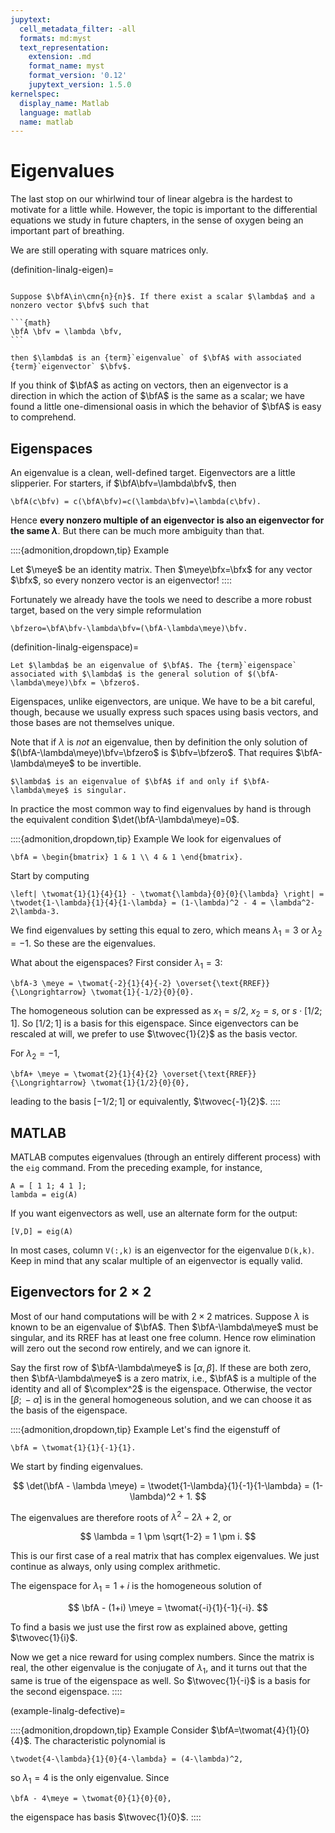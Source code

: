 ```yaml
---
jupytext:
  cell_metadata_filter: -all
  formats: md:myst
  text_representation:
    extension: .md
    format_name: myst
    format_version: '0.12'
    jupytext_version: 1.5.0
kernelspec:
  display_name: Matlab
  language: matlab
  name: matlab
---
```


# Eigenvalues

The last stop on our whirlwind tour of linear algebra is the hardest to motivate for a little while. However, the topic is important to the differential equations we study in future chapters, in the sense of oxygen being an important part of breathing.

We are still operating with square matrices only.

(definition-linalg-eigen)=

````{proof:definition} Eigenvalue and eigenvector

Suppose $\bfA\in\cmn{n}{n}$. If there exist a scalar $\lambda$ and a nonzero vector $\bfv$ such that

```{math}
\bfA \bfv = \lambda \bfv,
```

then $\lambda$ is an {term}`eigenvalue` of $\bfA$ with associated {term}`eigenvector` $\bfv$.
````

If you think of $\bfA$ as acting on vectors, then an eigenvector is a direction in which the action of $\bfA$ is the same as a scalar; we have found a little one-dimensional oasis in which the behavior of $\bfA$ is easy to comprehend.

## Eigenspaces

An eigenvalue is a clean, well-defined target. Eigenvectors are a little slipperier. For starters, if $\bfA\bfv=\lambda\bfv$, then

```{math}
\bfA(c\bfv) = c(\bfA\bfv)=c(\lambda\bfv)=\lambda(c\bfv).
```

Hence **every nonzero multiple of an eigenvector is also an eigenvector for the same $\lambda$**. But there can be much more ambiguity than that.

::::{admonition,dropdown,tip} Example

Let $\meye$ be an identity matrix. Then $\meye\bfx=\bfx$ for any vector $\bfx$, so every nonzero vector is an eigenvector!
::::

Fortunately we already have the tools we need to describe a more robust target, based on the very simple reformulation

```{math}
\bfzero=\bfA\bfv-\lambda\bfv=(\bfA-\lambda\meye)\bfv.
```

(definition-linalg-eigenspace)=

````{proof:definition} Eigenspace
Let $\lambda$ be an eigenvalue of $\bfA$. The {term}`eigenspace` associated with $\lambda$ is the general solution of $(\bfA-\lambda\meye)\bfx = \bfzero$.
````

Eigenspaces, unlike eigenvectors, are unique. We have to be a bit careful, though, because we usually express such spaces using basis vectors, and those bases are not themselves unique. 

Note that if $\lambda$ is *not* an eigenvalue, then by definition the only solution of $(\bfA-\lambda\meye)\bfv=\bfzero$ is $\bfv=\bfzero$. That requires $\bfA-\lambda\meye$ to be invertible.

````{proof:theorem}
$\lambda$ is an eigenvalue of $\bfA$ if and only if $\bfA-\lambda\meye$ is singular.
````

In practice the most common way to find eigenvalues by hand is through the equivalent condition $\det(\bfA-\lambda\meye)=0$.

::::{admonition,dropdown,tip} Example
We look for eigenvalues of

```{math}
\bfA = \begin{bmatrix} 1 & 1 \\ 4 & 1 \end{bmatrix}.
```

Start by computing

```{math}
\left| \twomat{1}{1}{4}{1} - \twomat{\lambda}{0}{0}{\lambda} \right| = \twodet{1-\lambda}{1}{4}{1-\lambda} = (1-\lambda)^2 - 4 = \lambda^2-2\lambda-3.
```

We find eigenvalues by setting this equal to zero, which means $\lambda_1=3$ or $\lambda_2=-1$. So these are the eigenvalues.

What about the eigenspaces? First consider $\lambda_1=3$:

```{math}
\bfA-3 \meye = \twomat{-2}{1}{4}{-2} \overset{\text{RREF}}{\Longrightarrow} \twomat{1}{-1/2}{0}{0}.
```

The homogeneous solution can be expressed as $x_1=s/2$, $x_2=s$, or $s\cdot[1/2;\,1]$. So $[1/2;\,1]$ is a basis for this eigenspace. Since eigenvectors can be rescaled at will, we prefer to use $\twovec{1}{2}$ as the basis vector.


For $\lambda_2=-1$,

```{math}
\bfA+ \meye = \twomat{2}{1}{4}{2} \overset{\text{RREF}}{\Longrightarrow} \twomat{1}{1/2}{0}{0},
```

leading to the basis $[-1/2;\,1]$ or equivalently, $\twovec{-1}{2}$.
::::

## MATLAB

MATLAB computes eigenvalues (through an entirely different process) with the `eig` command. From the preceding example, for instance,

```{code-cell}
A = [ 1 1; 4 1 ];
lambda = eig(A)
```

If you want eigenvectors as well, use an alternate form for the output:

```{code-cell}
[V,D] = eig(A)
```

In most cases, column `V(:,k)` is an eigenvector for the eigenvalue `D(k,k)`. Keep in mind that any scalar multiple of an eigenvector is equally valid.

## Eigenvectors for $2\times 2$

Most of our hand computations will be with $2\times 2$ matrices. Suppose $\lambda$ is known to be an eigenvalue of $\bfA$. Then $\bfA-\lambda\meye$ must be singular, and its RREF has at least one free column. Hence row elimination will zero out the second row entirely, and we can ignore it.

Say the first row of $\bfA-\lambda\meye$ is $[\alpha,\beta]$. If these are both zero, then $\bfA-\lambda\meye$ is a zero matrix, i.e., $\bfA$ is a multiple of the identity and all of $\complex^2$ is the eigenspace. Otherwise, the vector $[\beta;\,-\alpha]$ is in the general homogeneous solution, and we can choose it as the basis of the eigenspace.

::::{admonition,dropdown,tip} Example
Let's find the eigenstuff of 

```{math}
\bfA = \twomat{1}{1}{-1}{1}.
```

We start by finding eigenvalues. 

$$
\det(\bfA - \lambda \meye) = \twodet{1-\lambda}{1}{-1}{1-\lambda} = (1-\lambda)^2 + 1.
$$

The eigenvalues are therefore roots of $\lambda^2 - 2\lambda + 2$, or 

$$
\lambda = 1 \pm \sqrt{1-2} = 1 \pm i.
$$

This is our first case of a real matrix that has complex eigenvalues. We just continue as always, only using complex arithmetic.

The eigenspace for $\lambda_1=1+i$ is the homogeneous solution of 

$$
\bfA - (1+i) \meye = \twomat{-i}{1}{-1}{-i}.
$$

To find a basis we just use the first row as explained above, getting $\twovec{1}{i}$. 

Now we get a nice reward for using complex numbers. Since the matrix is real, the other eigenvalue is the conjugate of $\lambda_1$, and it turns out that the same is true of the eigenspace as well. So $\twovec{1}{-i}$ is a basis for the second eigenspace.
::::

(example-linalg-defective)=

::::{admonition,dropdown,tip} Example
Consider $\bfA=\twomat{4}{1}{0}{4}$. The characteristic polynomial is

```{math}
\twodet{4-\lambda}{1}{0}{4-\lambda} = (4-\lambda)^2,
```

so $\lambda_1=4$ is the only eigenvalue. Since

```{math}
\bfA - 4\meye = \twomat{0}{1}{0}{0},
```

the eigenspace has basis $\twovec{1}{0}$.
::::

<!-- ::::{admonition,dropdown,tip} Example
			
				We find the eigenvalues and eigenvectors of
				```{math}
					\begin{bmatrix} 1 & -1 \\ 5 & -3 \end{bmatrix}
				```.
				The characteristic polynomial is $\lambda^2 +2 \lambda +2$, with roots  $\lambda_{1,2} = -1 \pm 1i.$
			
			
				To find an eigenvector for $\lambda_1$, we note that the first row of $ \bfA - \lambda_1 \mathbf{I} $ is $[(2-i),-1]$. Thus a basis for this eigenspace is the single eigenvector $\twovec{1}{2-i}$.
			
			
				We get a benefit here from the complex eigenvalues: the conjugate of an eigenvector for $\lambda_1$ will be an eigenvector for $\lambda_2$. So we have $\spanset\left(\twovec{1}{2+i}\right)$ to go with $\lambda_2$.
			
		::::
	 -->
   